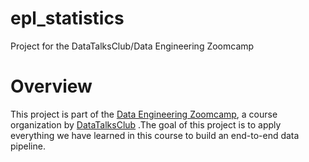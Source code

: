 # epl_statistics
Project for the DataTalksClub/Data Engineering Zoomcamp

# Overview

This project is part of the [Data Engineering Zoomcamp](https://github.com/DataTalksClub/data-engineering-zoomcamp/), a course organization by [DataTalksClub](https://github.com/DataTalksClub/) .The goal of this project is to apply everything we have learned in this course to build an end-to-end data pipeline.
